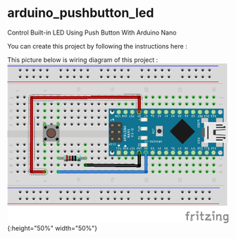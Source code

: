 # arduino_pushbutton_led
Control Built-in LED Using Push Button With Arduino Nano

You can create this project by following the instructions here : 

This picture below is wiring diagram of this project :
![test image size](/Wiring%20diagram.png){:height="50%" width="50%"}
